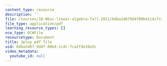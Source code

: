```yaml
---
content_type: resource
description: ''
file: /courses/18-06sc-linear-algebra-fall-2011/6dba2d879d4f00b41cdcfca2fde10a3c_TSdXJw83kyA.pdf
file_type: application/pdf
learning_resource_types: []
ocw_type: OCWFile
resourcetype: Document
title: 3play pdf file
uid: 6dba2d87-9d4f-00b4-1cdc-fca2fde10a3c
video_metadata:
  youtube_id: null
---
```

